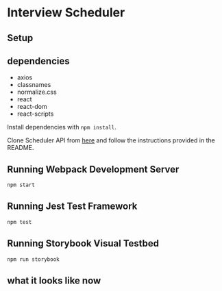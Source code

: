 # Interview Scheduler

## Setup
## dependencies
- axios
- classnames 
- normalize.css
- react
- react-dom
- react-scripts

Install dependencies with `npm install`.

Clone Scheduler API from [here](https://github.com/JLMaynardDesign/scheduler-api) and follow the instructions provided in the README.

## Running Webpack Development Server

```sh
npm start
```

## Running Jest Test Framework

```sh
npm test
```

## Running Storybook Visual Testbed

```sh
npm run storybook
``` 

## what it looks like now